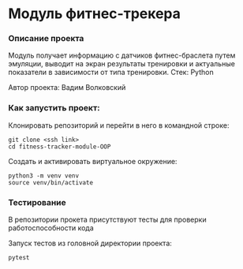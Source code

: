 # Модуль фитнес-трекера
### Описание проекта
Модуль получает информацию с датчиков фитнес-браслета путем эмуляции, выводит на экран результаты тренировки и актуальные показатели в зависимости от типа тренировки.
Стек: Python

Автор проекта: Вадим Волковский

### Как запустить проект:

Клонировать репозиторий и перейти в него в командной строке:

```
git clone <ssh link>
cd fitness-tracker-module-OOP
```

Cоздать и активировать виртуальное окружение:

```
python3 -m venv venv
source venv/bin/activate
```

### Тестирование

В репозитории прокета присутствуют тесты для проверки работоспособности кода

Запуск тестов из головной директории проекта:
```
pytest
```
